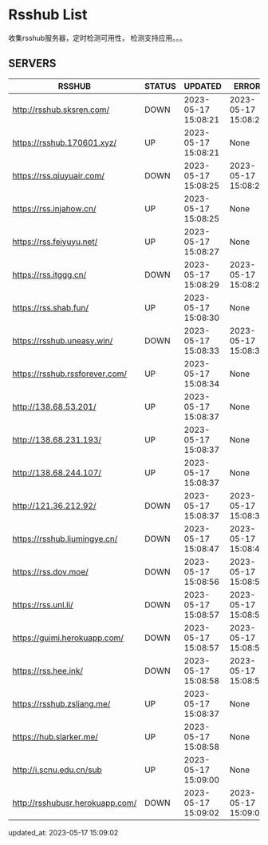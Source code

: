 # Rsshub List

收集rsshub服务器，定时检测可用性， 检测支持应用。。。


## SERVERS

|  RSSHUB   | STATUS  | UPDATED  | ERROR  | TWITTER |  
|  ----  | ----  | ----  | ----  | ---- |  
| http://rsshub.sksren.com/ | DOWN | 2023-05-17 15:08:21 | 2023-05-17 15:08:21 |  
| https://rsshub.170601.xyz/ | UP | 2023-05-17 15:08:21 | None |OK|  
| https://rss.qiuyuair.com/ | DOWN | 2023-05-17 15:08:25 | 2023-05-17 15:08:25 |  
| https://rss.injahow.cn/ | UP | 2023-05-17 15:08:25 | None ||  
| https://rss.feiyuyu.net/ | UP | 2023-05-17 15:08:27 | None |OK|  
| https://rss.itggg.cn/ | DOWN | 2023-05-17 15:08:29 | 2023-05-17 15:08:29 |  
| https://rss.shab.fun/ | UP | 2023-05-17 15:08:30 | None |OK|  
| https://rsshub.uneasy.win/ | DOWN | 2023-05-17 15:08:33 | 2023-05-17 15:08:33 |  
| https://rsshub.rssforever.com/ | UP | 2023-05-17 15:08:34 | None |OK|  
| http://138.68.53.201/ | UP | 2023-05-17 15:08:37 | None ||  
| http://138.68.231.193/ | UP | 2023-05-17 15:08:37 | None ||  
| http://138.68.244.107/ | UP | 2023-05-17 15:08:37 | None ||  
| http://121.36.212.92/ | DOWN | 2023-05-17 15:08:37 | 2023-05-17 15:08:37 |  
| https://rsshub.liumingye.cn/ | DOWN | 2023-05-17 15:08:47 | 2023-05-17 15:08:47 |  
| https://rss.dov.moe/ | DOWN | 2023-05-17 15:08:56 | 2023-05-17 15:08:56 |  
| https://rss.unl.li/ | DOWN | 2023-05-17 15:08:57 | 2023-05-17 15:08:57 |  
| https://guimi.herokuapp.com/ | DOWN | 2023-05-17 15:08:57 | 2023-05-17 15:08:57 |  
| https://rss.hee.ink/ | DOWN | 2023-05-17 15:08:58 | 2023-05-17 15:08:58 |  
| https://rsshub.zsliang.me/ | UP | 2023-05-17 15:08:37 | None |OK|  
| https://hub.slarker.me/ | UP | 2023-05-17 15:08:58 | None |OK|  
| http://i.scnu.edu.cn/sub | UP | 2023-05-17 15:09:00 | None ||  
| http://rsshubusr.herokuapp.com/ | DOWN | 2023-05-17 15:09:02 | 2023-05-17 15:09:02 |  
  

updated_at: 2023-05-17 15:09:02  
